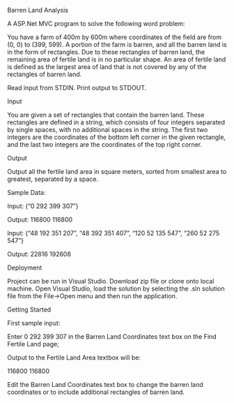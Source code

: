 Barren Land Analysis

A ASP.Net MVC program to solve the following word problem:

You have a farm of 400m by 600m where coordinates of the field are from (0, 0) to (399, 599). A portion of the farm is barren, and all the barren land is in the form of rectangles. Due to these rectangles of barren land, the remaining area of fertile land is in no particular shape. An area of fertile land is defined as the largest area of land that is not covered by any of the rectangles of barren land. 

Read input from STDIN. Print output to STDOUT.

Input

You are given a set of rectangles that contain the barren land. These rectangles are defined in a string, which consists of four integers separated by single spaces, with no additional spaces in the string. The first two integers are the coordinates of the bottom left corner in the given rectangle, and the last two integers are the coordinates of the top right corner.

Output

Output all the fertile land area in square meters, sorted from smallest area to greatest, separated by a space.

Sample Data:

Input: {“0 292 399 307”}

Output: 116800 116800

Input: {“48 192 351 207”, “48 392 351 407”, “120 52 135 547”, “260 52 275 547”}

Output: 22816 192608

Deployment

Project can be run in Visual Studio. Download zip file or clone onto local machine. Open Visual Studio, load the solution by selecting the .sln solution file from the File->Open menu and then run the application.

Getting Started

First sample input:

Enter 0 292 399 307 in the Barren Land Coordinates text box on the Find Fertile Land page;

Output to the Fertile Land Area textbox will be:

116800  116800 

Edit the Barren Land Coordinates text box to change the barren land coordinates or to include additional rectangles of barren land.
